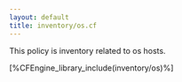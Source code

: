 ```yaml
---
layout: default
title: inventory/os.cf
---
```


This policy is inventory related to os hosts.

[%CFEngine_library_include(inventory/os)%]
